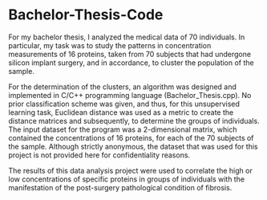 # Bachelor-Thesis-Code

For my bachelor thesis, I analyzed the medical data of 70 individuals.
In particular, my task was to study the patterns in concentration measurements of 16 proteins, taken from 70 subjects that had undergone silicon implant surgery, and in accordance, to cluster the population of the sample.

For the determination of the clusters, an algorithm was designed and implemented in C/C++ programming language (Bachelor_Thesis.cpp).
No prior classification scheme was given, and thus, for this unsupervised learning task, Euclidean distance was used as a metric to create the distance matrices and subsequently, to determine the groups of individuals.
The input dataset for the program was a 2-dimensional matrix, which contained the concentrations of 16 proteins, for each of the 70 subjects of the sample.
Although strictly anonymous, the dataset that was used for this project is not provided here for confidentiality reasons.

The results of this data analysis project were used to correlate the high or low concentrations of specific proteins in groups of individuals with the manifestation of the post-surgery pathological condition of fibrosis.


